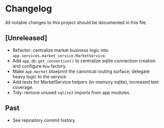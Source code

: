 # Changelog

All notable changes to this project should be documented in this file.

## [Unreleased]

- Refactor: centralize market business logic into `app.services.market_service.MarketService`.
- Add `app.db.get_connection()` to centralize sqlite connection creation and configure `Row` factory.
- Make `app.market` blueprint the canonical routing surface; delegate heavy logic to the service.
- Add tests for MarketService helpers (in-memory sqlite), increased test coverage.
- Tidy: remove unused `sqlite3` imports from app modules.


## Past

- See repository commit history.
